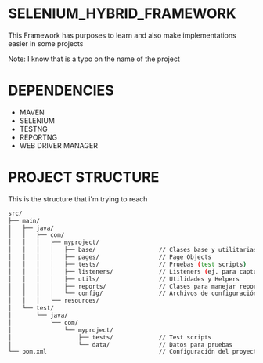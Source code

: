 # SELENIUM_HYBRID_FRAMEWORK

This Framework has purposes to learn and also make implementations easier in some projects
<p/>
Note: I know that is a typo on the name of the project

# DEPENDENCIES

- MAVEN
- SELENIUM
- TESTNG
- REPORTNG
- WEB DRIVER MANAGER

# PROJECT STRUCTURE

This is the structure that i'm trying to reach

```bash
src/
├── main/
│   ├── java/
│   │   ├── com/
│   │   │   ├── myproject/
│   │   │   │   ├── base/                  // Clases base y utilitarias
│   │   │   │   ├── pages/                 // Page Objects
│   │   │   │   ├── tests/                 // Pruebas (test scripts)
│   │   │   │   ├── listeners/             // Listeners (ej. para capturar fallos)
│   │   │   │   ├── utils/                 // Utilidades y Helpers
│   │   │   │   ├── reports/               // Clases para manejar reportes
│   │   │   │   └── config/                // Archivos de configuración
│   │   │   └── resources/
│   └── test/
│       └── java/
│           └── com/
│               └── myproject/
│                   ├── tests/             // Test scripts
│                   └── data/              // Datos para pruebas
└── pom.xml                                // Configuración del proyecto



